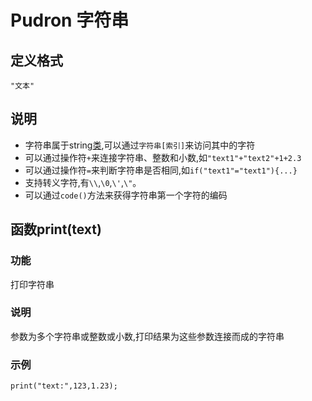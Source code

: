 # Pudron 字符串
## 定义格式

    "文本"
## 说明
* 字符串属于string[类](class.md),可以通过`字符串[索引]`来访问其中的字符
* 可以通过操作符`+`来连接字符串、整数和小数,如`"text1"+"text2"+1+2.3`
* 可以通过操作符`=`来判断字符串是否相同,如`if("text1"="text1"){...}`
* 支持转义字符,有`\\`,`\0`,`\'`,`\"`。
* 可以通过`code()`方法来获得字符串第一个字符的编码
## 函数print(text)
### 功能
打印字符串
### 说明
参数为多个字符串或整数或小数,打印结果为这些参数连接而成的字符串
### 示例
    print("text:",123,1.23);